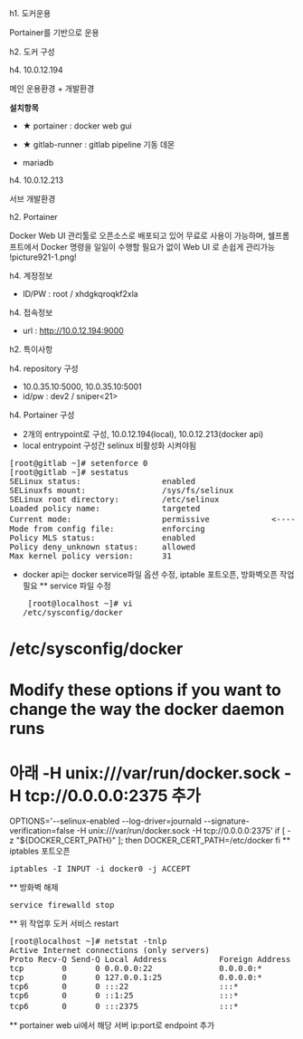 h1. 도커운용
 
Portainer를 기반으로 운용

h2. 도커 구성

h4. 10.0.12.194

메인 운용환경 + 개발환경

**설치항목**

* ★ portainer : docker web gui

* ★ gitlab-runner : gitlab pipeline 기동 데몬

* mariadb

h4. 10.0.12.213

서브 개발환경

h2. Portainer

Docker Web UI 관리툴로 오픈소스로 배포되고 있어 무료로 사용이 가능하며, 쉘프롬프트에서 Docker 명령을 일일이 수행할 필요가 없이 Web UI 로 손쉽게 관리가능
!picture921-1.png!

h4. 계정정보

* ID/PW : root / xhdgkqroqkf2xla

h4. 접속정보

* url : http://10.0.12.194:9000

h2. 특이사항

h4. repository 구성

* 10.0.35.10:5000, 10.0.35.10:5001
* id/pw : dev2 / sniper<21>

h4. Portainer 구성

* 2개의 entrypoint로 구성, 10.0.12.194(local), 10.0.12.213(docker api)
* local entrypoint 구성간 selinux 비활성화 시켜야됨
<pre>
[root@gitlab ~]# setenforce 0
[root@gitlab ~]# sestatus
SELinux status:                 enabled
SELinuxfs mount:                /sys/fs/selinux
SELinux root directory:         /etc/selinux
Loaded policy name:             targeted
Current mode:                   permissive             <--------- 원래 기동시 enforcing이며 변경시 permissive
Mode from config file:          enforcing
Policy MLS status:              enabled
Policy deny_unknown status:     allowed
Max kernel policy version:      31
</pre>
* docker api는 docker service파일 옵션 수정, iptable 포트오픈, 방화벽오픈 작업 필요
** service 파일 수정 <pre>
[root@localhost ~]# vi /etc/sysconfig/docker
# /etc/sysconfig/docker

# Modify these options if you want to change the way the docker daemon runs
# 아래  -H unix:///var/run/docker.sock -H tcp://0.0.0.0:2375 추가
OPTIONS='--selinux-enabled --log-driver=journald --signature-verification=false -H unix:///var/run/docker.sock -H tcp://0.0.0.0:2375'
if [ -z "${DOCKER_CERT_PATH}" ]; then
    DOCKER_CERT_PATH=/etc/docker
fi
</pre>
** iptables 포트오픈
<pre>
iptables -I INPUT -i docker0 -j ACCEPT
</pre>
** 방화벽 해제
<pre>
service firewalld stop
</pre>
** 위 작업후 도커 서비스 restart
<pre>
[root@localhost ~]# netstat -tnlp
Active Internet connections (only servers)
Proto Recv-Q Send-Q Local Address           Foreign Address         State       PID/Program name
tcp        0      0 0.0.0.0:22              0.0.0.0:*               LISTEN      1199/sshd
tcp        0      0 127.0.0.1:25            0.0.0.0:*               LISTEN      1466/master
tcp6       0      0 :::22                   :::*                    LISTEN      1199/sshd
tcp6       0      0 ::1:25                  :::*                    LISTEN      1466/master
tcp6       0      0 :::2375                 :::*                    LISTEN      13085/dockerd-curre    <-- 도커 api 포트확인
</pre>
** portainer web ui에서 해당 서버 ip:port로 endpoint 추가
